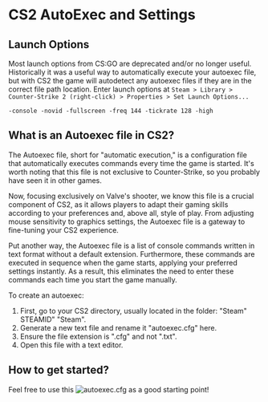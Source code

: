 # CS2 AutoExec and Settings

## Launch Options
Most launch options from CS:GO are deprecated and/or no longer useful. Historically it was a useful way to automatically execute your autoexec file, but with CS2 the game will autodetect any autoexec files if they are in the correct file path location.
Enter launch options at `Steam > Library > Counter-Strike 2 (right-click) > Properties > Set Launch Options...`
```
-console -novid -fullscreen -freq 144 -tickrate 128 -high
```

## What is an Autoexec file in CS2?

The Autoexec file, short for "automatic execution," is a configuration file that automatically executes commands every time the game is started. It's worth noting that this file is not exclusive to Counter-Strike, so you probably have seen it in other games.

Now, focusing exclusively on Valve's shooter, we know this file is a crucial component of CS2, as it allows players to adapt their gaming skills according to your preferences and, above all, style of play. From adjusting mouse sensitivity to graphics settings, the Autoexec file is a gateway to fine-tuning your CS2 experience.

Put another way, the Autoexec file is a list of console commands written in text format without a default extension. Furthermore, these commands are executed in sequence when the game starts, applying your preferred settings instantly. As a result, this eliminates the need to enter these commands each time you start the game manually.

To create an autoexec:
1. First, go to your CS2 directory, usually located in the folder: "Steam" STEAMID" "Steam".
2. Generate a new text file and rename it "autoexec.cfg" here.
3. Ensure the file extension is ".cfg" and not ".txt".
4. Open this file with a text editor.


## How to get started?
Feel free to use this ![autoexec.cfg](https://github.com/pynacl/cs2/blob/main/autoexec.cfg) as a good starting point!
